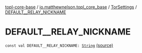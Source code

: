 [topl-core-base](../../index.md) / [io.matthewnelson.topl_core_base](../index.md) / [TorSettings](index.md) / [DEFAULT__RELAY_NICKNAME](./-d-e-f-a-u-l-t__-r-e-l-a-y_-n-i-c-k-n-a-m-e.md)

# DEFAULT__RELAY_NICKNAME

`const val DEFAULT__RELAY_NICKNAME: `[`String`](https://kotlinlang.org/api/latest/jvm/stdlib/kotlin/-string/index.html) [(source)](https://github.com/05nelsonm/TorOnionProxyLibrary-Android/blob/master/topl-core-base/src/main/java/io/matthewnelson/topl_core_base/TorSettings.kt#L140)